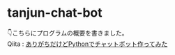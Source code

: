 # tanjun-chat-bot

👇こちらにプログラムの概要を書きました。  
Qiita : [ありがちだけどPythonでチャットボット作ってみた](https://qiita.com/hugepeach/items/595e7f35cca70fd52531)
